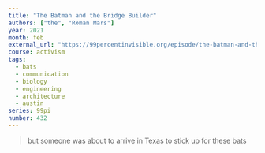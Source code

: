 ```yaml
---
title: "The Batman and the Bridge Builder"
authors: ["the", "Roman Mars"]
year: 2021
month: feb
external_url: "https://99percentinvisible.org/episode/the-batman-and-the-bridge-builder/"
course: activism
tags:
  - bats
  - communication
  - biology
  - engineering
  - architecture
  - austin
series: 99pi
number: 432
---
```


> but someone was about to arrive in Texas to stick up for these bats

